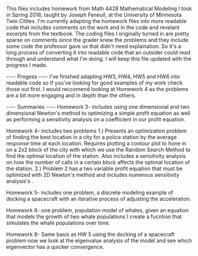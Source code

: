 This files includes homework from  Math 4428 Mathematical Modeling I took in Spring 2018, taught by Joseph Feneuil, at the University of Minnesota Twin Citites. I'm currently adapting the homework files into more readable code that includes comments on the work and in the code and revelant excerpts from the textbook. The coding files I originally turned in are pretty sparse on comments since the grader knew the problems and they include some code the professor gave us that didn't need explaination. So it's a long process of converting it into readable code that an outsider could read through and understand what I'm doing. I will keep this file updated with the progress I made.


---- Progess ----
I've finished adapting HW3, HW4, HW5 and HW6 into readable code so If you've looking for good examples of my work check those out first. I would reccomend looking at Homework 4 as the problems are a bit more engaging and in depth than the others.


---- Summaries ----
Homework 3- includes using one dimensional and two dimensional Newton's method to optimizing a simple profit equation as well as performing a sensitivity analysis on a coefficient in our profit equation.

Homework 4- includes two problems
         1.) Presents an optimization problem of finding the best location in a city for a police station by the average response time at each location. Requires plotting a contour plot to hone in on a 2x2 block of the city with which we use the Random Search               Method to find the optimal location of the station. Also includes a sensitivity analysis on how the number of calls in a                   certain block affects the optimal location of the station.
         2.) Problem 2 has a two variable profit equation that must be optimized with 2D Newton's method and includes numerous sensitivity analysis's .
               
Homework 5- includes one problem, a discrete modeling example of docking a spacecraft with an iterative process of adjusting the acceleration. 

Homework 6- one problem, population model of whales, given an equation that models the growth of two whale populations I create a fucntion that simulates the whale populations over time. 
         
Homework 8- Same basis as HW 5 using the docking of a spacecraft problem now we look at the eigenvalue analysis of the model and see which eigenvector has a quicker convergence.



